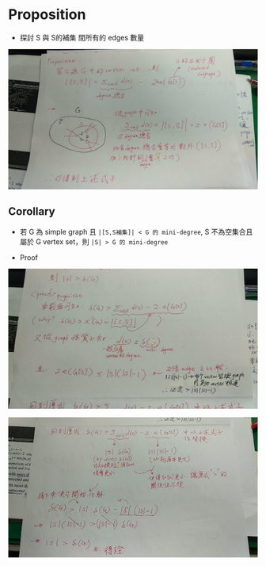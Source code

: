 # Proposition

* 探討 S 與 S的補集 間所有的 edges 數量

![](./res/ch4/ch4-count-edges.jpg)

## Corollary

* 若 G 為 simple graph 且 `|[S,S補集]| < G 的 mini-degree`, S 不為空集合且屬於 G vertex set，則 `|S| > G 的 mini-degree`

* Proof

![](./res/ch4/ch4-bond-proposition.jpg)

![](./res/ch4/ch4-bond-proposition-2.jpg)